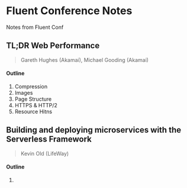 # Fluent Conference Notes

Notes from Fluent Conf

## TL;DR Web Performance 

> Gareth Hughes (Akamai), Michael Gooding (Akamai)

#### Outline

1. Compression
2. Images
3. Page Structure
4. HTTPS & HTTP/2
5. Resource Hitns


## Building and deploying microservices with the Serverless Framework 

> Kevin Old (LifeWay)

#### Outline

1.
